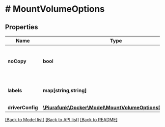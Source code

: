 # # MountVolumeOptions

## Properties

Name | Type | Description | Notes
------------ | ------------- | ------------- | -------------
**noCopy** | **bool** | Populate volume with data from the target. | [optional] [default to false]
**labels** | **map[string,string]** | User-defined key/value metadata. | [optional] 
**driverConfig** | [**\Piurafunk\Docker\Model\MountVolumeOptionsDriverConfig**](MountVolumeOptionsDriverConfig.md) |  | [optional] 

[[Back to Model list]](../../README.md#documentation-for-models) [[Back to API list]](../../README.md#documentation-for-api-endpoints) [[Back to README]](../../README.md)


